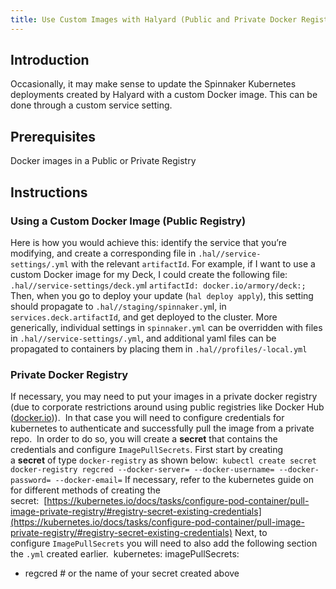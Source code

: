 ```yaml
---
title: Use Custom Images with Halyard (Public and Private Docker Registry)
---
```


## Introduction
Occasionally, it may make sense to update the Spinnaker Kubernetes deployments created by Halyard with a custom Docker image. This can be done through a custom service setting.

## Prerequisites
Docker images in a Public or Private Registry

## Instructions
### Using a Custom Docker Image (Public Registry)
Here is how you would achieve this: identify the service that you’re modifying, and create a corresponding file in ```.hal//service-settings/.yml``` with the relevant ```artifactId```.
For example, if I want to use a custom Docker image for my Deck, I could create the following file:
```.hal//service-settings/deck.ym```l
```artifactId: docker.io/armory/deck:;```
Then, when you go to deploy your update (```hal deploy apply```), this setting should propagate to ```.hal//staging/spinnaker.ym```l, in ```services.deck.artifactId```, and get deployed to the cluster.
More generically, individual settings in ```spinnaker.yml``` can be overridden with files in ```.hal//service-settings/.yml```, and additional yaml files can be propagated to containers by placing them in ```.hal//profiles/-local.yml```

### Private Docker Registry
If necessary, you may need to put your images in a private docker registry (due to corporate restrictions around using public registries like Docker Hub ([docker.io](http://docker.io/))).  In that case you will need to configure credentials for kubernetes to authenticate and successfully pull the image from a private repo.  In order to do so, you will create a **secret** that contains the credentials and configure ```ImagePullSecrets```.
First start by creating a **secret** of type ```docker-registry``` as shown below: 
```kubectl create secret docker-registry regcred --docker-server= --docker-username= --docker-password= --docker-email=```
If necessary, refer to the kubernetes guide on for different methods of creating the secret:  [https://kubernetes.io/docs/tasks/configure-pod-container/pull-image-private-registry/#registry-secret-existing-credentials](https://kubernetes.io/docs/tasks/configure-pod-container/pull-image-private-registry/#registry-secret-existing-credentials)
Next, to configure ```ImagePullSecrets``` you will need to also add the following section the ```.yml``` created earlier. 
kubernetes:
  imagePullSecrets:
  - regcred # or the name of your secret created above

